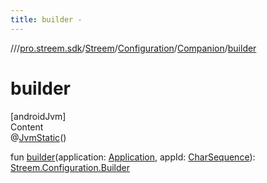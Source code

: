 ```yaml
---
title: builder -
---
```

//[<root>](../../../../../index.md)/[pro.streem.sdk](../../../index.md)/[Streem](../../index.md)/[Configuration](../index.md)/[Companion](index.md)/[builder](builder.md)



# builder  
[androidJvm]  
Content  
@[JvmStatic](https://kotlinlang.org/api/latest/jvm/stdlib/kotlin.jvm/-jvm-static/index.html)()  
  
fun [builder](builder.md)(application: [Application](https://developer.android.com/reference/kotlin/android/app/Application.html), appId: [CharSequence](https://kotlinlang.org/api/latest/jvm/stdlib/kotlin/-char-sequence/index.html)): [Streem.Configuration.Builder](../-builder/index.md)  



